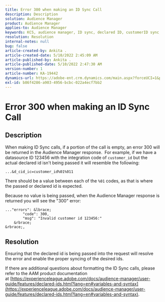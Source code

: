 ```yaml
---
title: Error 300 when making an ID Sync Call
description: Description
solution: Audience Manager
product: Audience Manager
applies-to: Audience Manager
keywords: KCS, audience manager, ID sync, declared ID, customerID sync, customer id, online sync
resolution: Resolution
internal-notes: null
bug: false
article-created-by: Ankita .
article-created-date: 5/10/2022 2:45:09 AM
article-published-by: Ankita .
article-published-date: 5/10/2022 2:47:30 AM
version-number: 1
article-number: KA-19442
dynamics-url: https://adobe-ent.crm.dynamics.com/main.aspx?forceUCI=1&pagetype=entityrecord&etn=knowledgearticle&id=35259630-0bd0-ec11-a7b5-0022480a8753
exl-id: b86f4286-a903-4956-bcbc-022a4ecf7bb2
---
```

# Error 300 when making an ID Sync Call

## Description


When making ID Sync calls, if a portion of the call is empty, an error 300 will be returned in the Audience Manager response.  For example, if we have a datasource ID 123456 with the integration code of `customer_id` but the actual declared id isn't being passed it will resemble the following:

`...&d_cid_ic=customer_id%01%011`

There should be a value between each of the `%01` codes, as that is where the passed or declared id is expected.

Because no value is being passed, when the Audience Manager response is returned you will see the "300" error:

```
..."errors": &lbrace;
        "code": 300,
        "msg": "Invalid customer id 123456:"
    &rbrace;
&rbrace;,
```

## Resolution


Ensuring that the declared id is being passed into the request will resolve the error and enable the proper syncing of the desired ids.

If there are additional questions about formatting the ID Sync calls, please refer to the AAM product documentation at [https://experienceleague.adobe.com/docs/audience-manager/user-guide/features/declared-ids.html?lang=en#variables-and-syntax](https://experienceleague.adobe.com/docs/audience-manager/user-guide/features/declared-ids.html?lang=en#variables-and-syntax).
